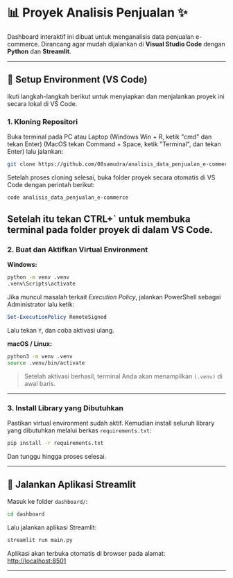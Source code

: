 # 📊 Proyek Analisis Penjualan ✨

Dashboard interaktif ini dibuat untuk menganalisis data penjualan e-commerce. Dirancang agar mudah dijalankan di **Visual Studio Code** dengan **Python** dan **Streamlit**.

---

## 🔧 Setup Environment (VS Code)

Ikuti langkah-langkah berikut untuk menyiapkan dan menjalankan proyek ini secara lokal di VS Code.

### 1. Kloning Repositori

Buka terminal pada PC atau Laptop (Windows Win + R, ketik "cmd" dan tekan Enter) (MacOS tekan Command + Space, ketik "Terminal", dan tekan Enter) lalu jalankan:

```bash
git clone https://github.com/08samudra/analisis_data_penjualan_e-commerce.git
```

Setelah proses cloning selesai, buka folder proyek secara otomatis di VS Code dengan perintah berikut:

```bash
code analisis_data_penjualan_e-commerce
```

Setelah itu tekan CTRL+` untuk membuka terminal pada folder proyek di dalam VS Code.
---

### 2. Buat dan Aktifkan Virtual Environment

**Windows:**

```bash
python -m venv .venv
.venv\Scripts\activate
```

Jika muncul masalah terkait *Execution Policy*, jalankan PowerShell sebagai Administrator lalu ketik:

```powershell
Set-ExecutionPolicy RemoteSigned
```

Lalu tekan `Y`, dan coba aktivasi ulang.

**macOS / Linux:**

```bash
python3 -m venv .venv
source .venv/bin/activate
```

> Setelah aktivasi berhasil, terminal Anda akan menampilkan `(.venv)` di awal baris.

---

### 3. Install Library yang Dibutuhkan

Pastikan virtual environment sudah aktif. Kemudian install seluruh library yang dibutuhkan melalui berkas `requirements.txt`:

```bash
pip install -r requirements.txt
```
Dan tunggu hingga proses selesai.

---

## 🚀 Jalankan Aplikasi Streamlit

Masuk ke folder `dashboard/`:

```bash
cd dashboard
```

Lalu jalankan aplikasi Streamlit:

```bash
streamlit run main.py
```

Aplikasi akan terbuka otomatis di browser pada alamat: [http://localhost:8501](http://localhost:8501)

---